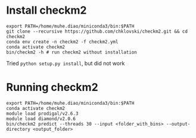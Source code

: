 # Install checkm2

```
export PATH=/home/muhe.diao/miniconda3/bin:$PATH
git clone --recursive https://github.com/chklovski/checkm2.git && cd checkm2
conda env create -n checkm2 -f checkm2.yml
conda activate checkm2
bin/checkm2 -h # run checkm2 without installation
```
Tried `python setup.py install`, but did not work

# Running checkm2
```
export PATH=/home/muhe.diao/miniconda3/bin:$PATH
conda activate checkm2
module load prodigal/v2.6.3
module load diamond/v2.0.6
bin/checkm2 predict --threads 30 --input <folder_with_bins> --output-directory <output_folder> 
